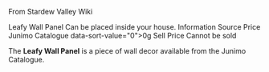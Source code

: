 From Stardew Valley Wiki

Leafy Wall Panel Can be placed inside your house. Information Source Price Junimo Catalogue data-sort-value="0"&gt;0g Sell Price Cannot be sold

The **Leafy Wall Panel** is a piece of wall decor available from the Junimo Catalogue.
